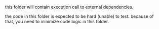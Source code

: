 this folder will contain execution call to external dependencies.

the code in this folder is expected to be hard (unable) to test.
because of that, you need to minimize code logic in this folder.
